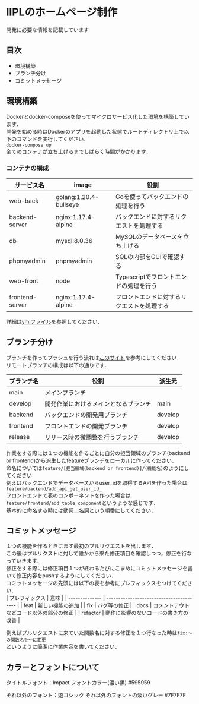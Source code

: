 # IIPLのホームページ制作
開発に必要な情報を記載しています

## 目次
- 環境構築
- ブランチ分け
- コミットメッセージ

## 環境構築
Dockerとdocker-composeを使ってマイクロサービス化した環境を構築しています．  
開発を始める時はDockerのアプリを起動した状態でルートディレクトリ上で以下のコマンドを実行してください．   
`docker-compose up`  
全てのコンテナが立ち上げるまでしばらく時間がかかります．  

### コンテナの構成
| サービス名      | image                  | 役割                                       | 
| --------------- | ---------------------- | ------------------------------------------ | 
| web-back        | golang:1.20.4-bullseye | Goを使ってバックエンドの処理を行う         | 
| backend-server  | nginx:1.17.4-alpine    | バックエンドに対するリクエストを処理する   | 
| db              | mysql:8.0.36           | MySQLのデータベースを立ち上げる            | 
| phpmyadmin      | phpmyadmin             | SQLの内部をGUIで確認する                   | 
| web-front       | node                   | Typescriptでフロントエンドの処理を行う     | 
| frontend-server | nginx:1.17.4-alpine    | フロントエンドに対するリクエストを処理する | 　　

詳細は[ymlファイル](https://github.com/iiplDoshisha/iiplHP/blob/main/docker-compose.yml)を参照してください．

## ブランチ分け
ブランチを作ってプッシュを行う流れは[このサイト](https://qiita.com/shungo_m/items/4bbcbcbd3d7aea40b21e)を参考にしてください．  
リモートブランチの構成は以下の通りです．　　

| ブランチ名 | 役割                                 | 派生元  | 
| ---------- | ------------------------------------ | ------- | 
| main       | メインブランチ                       |         | 
| develop    | 開発作業におけるメインとなるブランチ | main    | 
| backend    | バックエンドの開発用ブランチ         | develop | 
| frontend   | フロントエンドの開発ブランチ         | develop | 
| release    | リリース時の微調整を行うブランチ     | develop | 　　

作業をする際には１つの機能を作るごとに自分の担当領域のブランチ(backend or frontend)から派生したfeatureブランチをローカルに作ってください．  
命名については`feature/[担当領域(backend or frontend)]/(機能名)`のようにしてください  
例えばバックエンドでデータベースからuser_idを取得するAPIを作った場合は`feature/backend/add_api_get_user_id_`  
フロントエンドで表のコンポーネントを作った場合は`feature/frontend/add_table_component`というような感じです．  
基本的に命名する時には動詞＿名詞という順番にしてください．  

## コミットメッセージ
１つの機能を作るときにまず最初のプルリクエストを出します．  
この後はプルリクストに対して誰かから来た修正項目を確認しつつ，修正を行なっていきます．  
修正をする際には修正項目１つが終わるたびにこまめにコミットメッセージを書いて修正内容をpushするようにしてください．  
コミットメッセージの先頭には以下の表を参考にプレフィックスをつけてください．  
| プレフィックス | 意味                                     | 
| -------------- | ---------------------------------------- | 
| feat           | 新しい機能の追加                         | 
| fix            | バグ等の修正                             | 
| docs           | コメントアウトなどコード以外の部分の修正 | 
| refactor       | 動作に影響のないコードの書き方の改善     |  

例えばプルリクエストに来ていた関数名に対する修正を１つ行なった時は`fix:〜の関数名を〜に変更`  
というように簡潔に作業内容を書いてください．

## カラーとフォントについて
タイトルフォント：Impact
フォントカラー(濃い黒) #595959  

それ以外のフォント：遊ゴシック
それ以外のフォントの淡いグレー #7F7F7F

